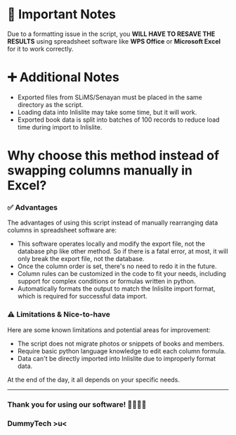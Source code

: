 # 📌 Important Notes
Due to a formatting issue in the script, you **WILL HAVE TO RESAVE THE RESULTS** using spreadsheet software like **WPS Office** or **Microsoft Excel** for it to work correctly.

# ➕ Additional Notes
- Exported files from SLiMS/Senayan must be placed in the same directory as the script.
- Loading data into Inlislite may take some time, but it will work.
- Exported book data is split into batches of 100 records to reduce load time during import to Inlislite.

# Why choose this method instead of swapping columns manually in Excel?
### ✅ Advantages
The advantages of using this script instead of manually rearranging data columns in spreadsheet software are:
- This software operates locally and modify the export file, not the database php like other method. So if there is a fatal error, at most, it will only break the export file, not the database.
- Once the column order is set, there's no need to redo it in the future.
- Column rules can be customized in the code to fit your needs, including support for complex conditions or formulas written in python.
- Automatically formats the output to match the Inlislite import format, which is required for successful data import.

### ⚠️ Limitations & Nice-to-have
Here are some known limitations and potential areas for improvement:
- The script does not migrate photos or snippets of books and members.
- Require basic python language knowledge to edit each column formula.
- Data can't be directly imported into Inlislite due to improperly format data.

At the end of the day, it all depends on your specific needs.

---
### Thank you for using our software! 🎉🎉🥳🥳
### DummyTech >u<
